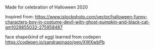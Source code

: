 Made for celebration of Halloween 2020

Inspired from: https://www.istockphoto.com/vector/halloween-funny-characters-boy-in-costume-devil-witn-ghost-pumpkin-and-black-cat-gm1029855032-275958487

face shape(kind of egg) learned from codepen https://codepen.io/sandrapinazo/pen/XWXwbPb